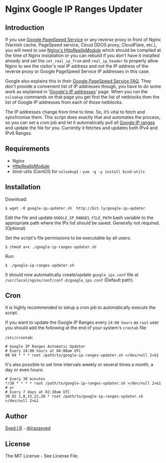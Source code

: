 Nginx Google IP Ranges Updater
=============================

## Introduction ##

If you use [Google PageSpeed Service](https://developers.google.com/speed/pagespeed/service) or any reverse proxy in front of Nginx (Varnish cache, PageSpeed service, Cloud DDOS proxy, CloudFlare, etc.), you will need to use [Nginx's HttpRealIpModule](http://wiki.nginx.org/HttpRealIpModule) which should be compiled at the time of Nginx installation or you can rebuild if you don't have it installed already and set the `set_real_ip_from` and `real_ip_header` to properly allow Nginx to see the visitor's real IP address and not the IP address of the reverse proxy or Google PageSpeed Service IP addresses in this case.

Google also explains this in their [Google PageSpeed Service FAQ](https://developers.google.com/speed/pagespeed/service/faq#clientip). They don't provide a convenient list of IP addresses though, you have to do some work as explained in '[Google's IP addresses](http://support.google.com/a/bin/answer.py?hl=en&answer=60764)' page. When you run the `nslookup` commands on that page you get first the list of netblocks then the list of Google IP addresses from each of those netblocks. 

The IP addresses change from time to time. So, it’s vital to fetch and synchronise them. This script does exactly that and automates the process, so you can set a cron job and let it automatically pull all [Google IP ranges](https://support.google.com/a/answer/60764?hl=en) and update the file for you. Currently it fetches and updates both IPv4 and IPv6 Ranges.


## Requirements ##

* Nginx
* [HttpRealIpModule](http://wiki.nginx.org/HttpRealIpModule)
* bind-utils (CentOS for `nslookup`) - `yum -q -y install bind-utils`

## Installation ##


Download:

```
$ wget -O google-ip-updater.sh  http://bit.ly/google-ip-updater
```

Edit the file and update `GOOGLE_IP_RANGES_FILE_PATH` bash variable to the appropriate path where the IPs list should be saved. Generally not required. (Optional)


Set the script's file permissions to be executable by all users:

```
$ chmod a+x ./google-ip-ranges-updater.sh
```

Run:

```
$ ./google-ip-ranges-updater.sh
```

It should now automatically create/update `google_ips.conf` file at `/usr/local/nginx/conf/conf.d/google_ips.conf` (Default path).

## Cron ##

It is highly recommended to setup a cron job to automatically execute the script.

If you want to update the Google IP Ranges every `24:00 hours` as `root` user you should add the following at the end of your system's `crontab` file:

`/etc/crontab`:

```
# Google IP Ranges Automatic Updater
# Every 24:00 hours at 04:00am UTC
00 04 * * * root /path/to/google-ip-ranges-updater.sh >/dev/null 2>&1
```

It's also possible to set time intervals weekly or several times a month, a day or even hours:

```
# Every 30 minutes
*/30 * * * * root /path/to/google-ip-ranges-updater.sh >/dev/null 2>&1
# or
# Every 7 days at 02:30am UTC
30 02 1,8,15,22,28 * root /path/to/google-ip-ranges-updater.sh >/dev/null 2>&1
```

## Author ##

[Syed I.R](https://github.com/irazasyed) - [@irazasyed](https://twitter.com/irazasyed)


## License ##

The MIT License - See License File.